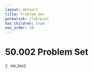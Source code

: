 ```yaml
---
layout: default
title: Problem Set
permalink: /lab/pset
has_children: true
nav_order: 20
---
```


# 50.002 Problem Set
{: .no_toc}
